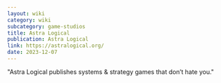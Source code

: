 ```yaml
---
layout: wiki
category: wiki
subcategory: game-studios
title: Astra Logical
publication: Astra Logical
link: https://astralogical.org/
date: 2023-12-07
---
```


"Astra Logical publishes systems & strategy games that don’t hate you."
